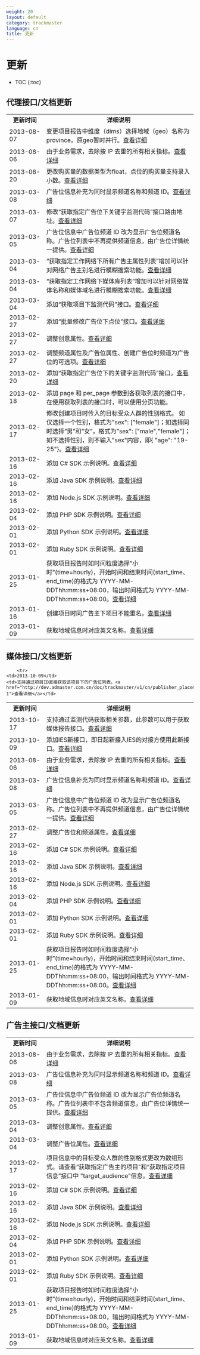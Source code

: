 ```yaml
---
weight: 20
layout: default
category: trackmaster
language: cn
title: 更新
---
```


# 更新

* TOC
{:toc}

## 代理接口/文档更新 

<table width="560" border="0" bordercolor="#000000">
  <tr>
    <td width="94"><div align="center"><strong>更新时间</strong></div></td>
    <td width="456"><div align="center"><strong>详细说明</strong></div></td>
  </tr>
    <tr>
    <td>2013-08-07</td>
    <td>变更项目报告中维度（dims）选择地域（geo）名称为province。原geo暂时并行。<a href="http://dev.admaster.com.cn/doc/trackmaster/v1/cn/campaign_report.html">查看详细</a></td>
  </tr>
  <tr>
    <td>2013-08-06</td>
    <td>由于业务需求，去除按 IP 去重的所有相关指标。<a href="http://dev.admaster.com.cn/doc/trackmaster/v1/cn/campaign_report.html">查看详细</a></td>
  </tr>
    <tr>
    <td>2013-06-20</td>
    <td>更改购买量的数据类型为float，点位的购买量支持录入小数。<a href="http://dev.admaster.com.cn/doc/trackmaster/v1/cn/spot.html">查看详细</a></td>
  </tr>
  <tr>
    <td>2013-03-08</td>
    <td>广告位信息补充为同时显示频道名称和频道 ID。<a href="http://dev.admaster.com.cn/doc/trackmaster/v1/cn/placement.html">查看详细</a></td>
  </tr>
  <tr>
    <td>2013-03-07</td>
    <td>修改“获取指定广告位下关键字监测代码”接口路由地址。<a href="http://dev.admaster.com.cn/doc/trackmaster/v1/cn/code.html#section-2">查看详细</a></td>
  </tr>
  <tr>
    <td>2013-03-05</td>
    <td>广告位信息中广告位频道 ID 改为显示广告位频道名称。广告位列表中不再提供频道信息，由广告位详情统一提供。<a href="http://dev.admaster.com.cn/doc/trackmaster/v1/cn/placement.html">查看详细</a></td>
  </tr>
  <tr>
    <td>2013-03-04</td>
    <td>“获取指定工作网络下所有广告主属性列表”增加可以针对网络广告主别名进行模糊搜索功能。<a href="http://dev.admaster.com.cn/doc/trackmaster/v1/cn/advertiser.html#section-3">查看详细</a></td>
  </tr>
  <tr>
    <td>2013-03-04</td>
    <td>“获取指定工作网络下媒体库列表”增加可以针对网络媒体名称和媒体域名进行模糊搜索功能。<a href="http://dev.admaster.com.cn/doc/trackmaster/v1/cn/media.html#section-3">查看详细</a></td>
  </tr>
  <tr>
    <td>2013-03-04</td>
    <td>添加“获取项目下监测代码”接口。<a href="http://dev.admaster.com.cn/doc/trackmaster/v1/cn/code.html#section-3">查看详细</a></td>
  </tr>
  <tr>
    <td>2013-02-27</td>
    <td>添加“批量修改广告位下点位”接口。<a href="http://dev.admaster.com.cn/doc/trackmaster/v1/cn/spot.html#section-3">查看详细</a></td>
  </tr>
  <tr>
    <td>2013-02-27</td>
    <td>调整创意属性。<a href="http://dev.admaster.com.cn/doc/trackmaster/v1/cn/creative.html">查看详细</a></td>
  </tr>
  <tr>
    <td>2013-02-27</td>
    <td>调整频道属性及广告位属性、创建广告位时频道为广告位的可选项。<a href="http://dev.admaster.com.cn/doc/trackmaster/v1/cn/placement.html#section-3">查看详细</a></td>
  </tr>
  <tr>
    <td>2013-02-20</td>
    <td>添加“获取指定广告位下的关键字监测代码”接口。<a href="http://dev.admaster.com.cn/doc/trackmaster/v1/cn/code.html#section-2">查看详细</a></td>
  </tr>
  <tr>
    <td>2013-02-18</td>
    <td>添加 page 和 per_page 参数到各获取列表的接口中，在使用获取列表的接口时，可以使用分页功能。</td>
  </tr>
  <tr>
    <td>2013-02-17</td>
    <td>修改创建项目时传入的目标受众人群的性别格式。
如仅选择一个性别，格式为"sex": ["female"]；如选择同时选择“男”和“女”，格式为"sex": ["male","female"]；如不选择性别，则不输入"sex"内容，即{ "age": "19-25"}。<a href="http://dev.admaster.com.cn/doc/trackmaster/v1/cn/campaign.html#section-3">查看详细</a></td>
  </tr>
  <tr>
    <td>2013-02-16</td>
    <td>添加 C# SDK 示例说明。<a href="http://dev.admaster.com.cn/doc/trackmaster/v1/cn/sdk/cs.html">查看详细</a></td>
  </tr>
  <tr>
    <td>2013-02-16</td>
    <td>添加 Java SDK 示例说明。<a href="http://dev.admaster.com.cn/doc/trackmaster/v1/cn/sdk/java.html">查看详细</a></td>
  </tr>
  <tr>
    <td>2013-02-16</td>
    <td>添加 Node.js SDK 示例说明。<a href="http://dev.admaster.com.cn/doc/trackmaster/v1/cn/sdk/nodejs.html">查看详细</a></td>
  </tr>
  <tr>
    <td>2013-02-04</td>
    <td>添加 PHP SDK 示例说明。<a href="http://dev.admaster.com.cn/doc/trackmaster/v1/cn/sdk/php.html">查看详细</a></td>
  </tr>
  <tr>
    <td>2013-02-01</td>
    <td>添加 Python SDK 示例说明。<a href="http://dev.admaster.com.cn/doc/trackmaster/v1/cn/sdk/python.html">查看详细</a></td>
  </tr>
  <tr>
    <td>2013-02-01</td>
    <td>添加 Ruby SDK 示例说明。<a href="http://dev.admaster.com.cn/doc/trackmaster/v1/cn/sdk/ruby.html">查看详细</a></td>
  </tr>
  <tr>
    <td>2013-01-25</td>
    <td>获取项目报告时如时间粒度选择“小时”(time=hourly)，开始时间和结束时间(start_time、end_time)的格式为 YYYY-MM-DDThh:mm:ss+08:00，输出时间格式为 YYYY-MM-DDThh:mm:ss+08:00。<a href="http://dev.admaster.com.cn/doc/trackmaster/v1/cn/campaign_report.html#section-1">查看详细</a></td>
  </tr>
  <tr>
    <td>2013-01-16</td>
    <td>创建项目时同广告主下项目不能重名。<a href="http://dev.admaster.com.cn/doc/trackmaster/v1/cn/campaign.html#section-3">查看详细</a></td>
  </tr>
  <tr>
  	<td>2013-01-09</td>
	<td>获取地域信息时对应英文名称。<a href="http://dev.admaster.com.cn/doc/trackmaster/v1/cn/territory.html">查看详细</a></td>
  </tr>
</table> 


## 媒体接口/文档更新    

<table width="560" border="0" bordercolor="#000000">
  <tr>
    <td width="94"><div align="center"><strong>更新时间</strong></div></td>
    <td width="456"><div align="center"><strong>详细说明</strong></div></td>
  </tr>
          <tr>
    <td>2013-10-17</td>
    <td>支持通过监测代码获取相关参数，此参数可以用于获取媒体报告接口。<a href="http://dev.admaster.com.cn/doc/trackmaster/v1/cn/media_report.html#section-5">查看详细</a></td>
  </tr>

        <tr>
    <td>2013-10-09</td>
    <td>支持通过项目ID直接获取该项目下的广告位列表。<a href="http://dev.admaster.com.cn/doc/trackmaster/v1/cn/publisher_placement.html#section-1">查看详细</a></td>
  </tr>
      <tr>
    <td>2013-10-09</td>
    <td>添加IES新接口，即日起新接入IES的对接方使用此新接口。<a href="http://dev.admaster.com.cn/doc/trackmaster/v1/cn/media_report.html#ies">查看详细</a></td>
  </tr>
    <tr>
    <td>2013-08-06</td>
    <td>由于业务需求，去除按 IP 去重的所有相关指标。<a href="http://dev.admaster.com.cn/doc/trackmaster/v1/cn/media_report.html#section-5">查看详细</a></td>
  </tr>
  <tr>
    <td>2013-03-08</td>
    <td>广告位信息补充为同时显示频道名称和频道 ID。<a href="http://dev.admaster.com.cn/doc/trackmaster/v1/cn/publisher_placement.html">查看详细</a></td>
  </tr>
  <tr>
    <td>2013-03-05</td>
    <td>广告位信息中广告位频道 ID 改为显示广告位频道名称。广告位列表中不再提供频道信息，由广告位详情统一提供。<a href="http://dev.admaster.com.cn/doc/trackmaster/v1/cn/publisher_placement.html">查看详细</a></td>
  </tr>
  <tr>
    <td>2013-02-27</td>
    <td>调整广告位和频道属性。<a href="http://dev.admaster.com.cn/doc/trackmaster/v1/cn/publisher_placement.html">查看详细</a></td>
  </tr>
  <tr>
    <td>2013-02-16</td>
    <td>添加 C# SDK 示例说明。<a href="http://dev.admaster.com.cn/doc/trackmaster/v1/cn/sdk/cs.html">查看详细</a></td>
  </tr>
  <tr>
    <td>2013-02-16</td>
    <td>添加 Java SDK 示例说明。<a href="http://dev.admaster.com.cn/doc/trackmaster/v1/cn/sdk/java.html">查看详细</a></td>
  </tr>
  <tr>
    <td>2013-02-16</td>
    <td>添加 Node.js SDK 示例说明。<a href="http://dev.admaster.com.cn/doc/trackmaster/v1/cn/sdk/nodejs.html">查看详细</a></td>
  </tr>
  <tr>
    <td>2013-02-04</td>
    <td>添加 PHP SDK 示例说明。<a href="http://dev.admaster.com.cn/doc/trackmaster/v1/cn/sdk/php.html">查看详细</a></td>
  </tr>
  <tr>
    <td>2013-02-01</td>
    <td>添加 Python SDK 示例说明。<a href="http://dev.admaster.com.cn/doc/trackmaster/v1/cn/sdk/python.html">查看详细</a></td>
  </tr>
  <tr>
    <td>2013-02-01</td>
    <td>添加 Ruby SDK 示例说明。<a href="http://dev.admaster.com.cn/doc/trackmaster/v1/cn/sdk/ruby.html">查看详细</a></td>
  </tr>
  <tr>
    <td>2013-01-25</td>
    <td>获取项目报告时如时间粒度选择“小时”(time=hourly)，开始时间和结束时间(start_time、end_time)的格式为 YYYY-MM-DDThh:mm:ss+08:00，输出时间格式为 YYYY-MM-DDThh:mm:ss+08:00。<a href="http://dev.admaster.com.cn/doc/trackmaster/v1/cn/media_report.html#section-5">查看详细</a></td>
  </tr>
  <tr>
  	<td>2013-01-09</td>
	<td>获取地域信息时对应英文名称。<a href="http://dev.admaster.com.cn/doc/trackmaster/v1/cn/publisher_territory.html">查看详细</a></td>
  </tr>
</table>    



## 广告主接口/文档更新    

<table width="560" border="0" bordercolor="#000000">
  <tr>
    <td width="94"><div align="center"><strong>更新时间</strong></div></td>
    <td width="456"><div align="center"><strong>详细说明</strong></div></td>
  </tr>
      <tr>
    <td>2013-08-06</td>
    <td>由于业务需求，去除按 IP 去重的所有相关指标。<a href="http://dev.admaster.com.cn/doc/trackmaster/v1/cn/advertisers_report.html#section-1">查看详细</a></td>
  </tr>
  <tr>
    <td>2013-03-08</td>
    <td>广告位信息补充为同时显示频道名称和频道 ID。<a href="http://dev.admaster.com.cn/doc/trackmaster/v1/cn/advertisers_placement.html">查看详细</a></td>
  </tr>
  <tr>
    <td>2013-03-05</td>
    <td>广告位信息中广告位频道 ID 改为显示广告位频道名称。广告位列表中不包含频道信息，由广告位详情统一提供。<a href="http://dev.admaster.com.cn/doc/trackmaster/v1/cn/advertisers_placement.html">查看详细</a></td>
  </tr>
  <tr>
    <td>2013-03-04</td>
    <td>调整创意属性。<a href="http://dev.admaster.com.cn/doc/trackmaster/v1/cn/advertisers_creative.html">查看详细</a></td>
  </tr>
  <tr>
    <td>2013-03-04</td>
    <td>调整广告位属性。<a href="http://dev.admaster.com.cn/doc/trackmaster/v1/cn/advertisers_placement.html">查看详细</a></td>
  </tr>
  <tr>
    <td>2013-02-17</td>
    <td>项目信息中的目标受众人群的性别格式更改为数组形式。请查看“获取指定广告主的项目”和“获取指定项目信息”接口中
"target_audience"信息。<a href="http://dev.admaster.com.cn/doc/trackmaster/v1/cn/advertisers_campaign.html">查看详细</a></td>
  </tr>
  <tr>
    <td>2013-02-16</td>
    <td>添加 C# SDK 示例说明。<a href="http://dev.admaster.com.cn/doc/trackmaster/v1/cn/sdk/cs.html">查看详细</a></td>
  </tr>
  <tr>
    <td>2013-02-16</td>
    <td>添加 Java SDK 示例说明。<a href="http://dev.admaster.com.cn/doc/trackmaster/v1/cn/sdk/java.html">查看详细</a></td>
  </tr>
  <tr>
    <td>2013-02-16</td>
    <td>添加 Node.js SDK 示例说明。<a href="http://dev.admaster.com.cn/doc/trackmaster/v1/cn/sdk/nodejs.html">查看详细</a></td>
  </tr>
  <tr>
    <td>2013-02-04</td>
    <td>添加 PHP SDK 示例说明。<a href="http://dev.admaster.com.cn/doc/trackmaster/v1/cn/sdk/php.html">查看详细</a></td>
  </tr>
  <tr>
    <td>2013-02-01</td>
    <td>添加 Python SDK 示例说明。<a href="http://dev.admaster.com.cn/doc/trackmaster/v1/cn/sdk/python.html">查看详细</a></td>
  </tr>
  <tr>
    <td>2013-02-01</td>
    <td>添加 Ruby SDK 示例说明。<a href="http://dev.admaster.com.cn/doc/trackmaster/v1/cn/sdk/ruby.html">查看详细</a></td>
  </tr>
  <tr>
    <td>2013-01-25</td>
    <td>获取项目报告时如时间粒度选择“小时”(time=hourly)，开始时间和结束时间(start_time、end_time)的格式为 YYYY-MM-DDThh:mm:ss+08:00，输出时间格式为 YYYY-MM-DDThh:mm:ss+08:00。<a href="http://dev.admaster.com.cn/doc/trackmaster/v1/cn/advertisers_report.html#section-1">查看详细</a></td>
  </tr>
  <tr>
  	<td>2013-01-09</td>
	<td>获取地域信息时对应英文名称。<a href="http://dev.admaster.com.cn/doc/trackmaster/v1/cn/advertisers_territory.html">查看详细</a></td>
  </tr>
</table>   